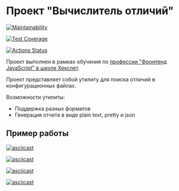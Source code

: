 # Проект "Вычислитель отличий"

[![Maintainability](https://api.codeclimate.com/v1/badges/75256f36faba9b1f2587/maintainability)](https://codeclimate.com/github/elvolt/frontend-project-lvl2/maintainability)

[![Test Coverage](https://api.codeclimate.com/v1/badges/75256f36faba9b1f2587/test_coverage)](https://codeclimate.com/github/elvolt/frontend-project-lvl2/test_coverage)

[![Actions Status](https://github.com/elvolt/frontend-project-lvl2/workflows/Node%20CI/badge.svg)](https://github.com/elvolt/frontend-project-lvl2/actions)

Проект выполнен в рамках обучения по 
[профессии "Фронтенд JavaScript" в школе Хекслет](https://ru.hexlet.io/professions/frontend).

Проект представляет собой утилиту для поиска отличий в конфигурационных файлах.

Возможности утилиты:
* Поддержка разных форматов
* Генерация отчета в виде plain text, pretty и json

## Пример работы
[![asciicast](https://asciinema.org/a/yYaz9LrEzypzwROC7Q07Dq088.svg)](https://asciinema.org/a/yYaz9LrEzypzwROC7Q07Dq088?speed=2)

[![asciicast](https://asciinema.org/a/fkqbM1t2R8DpuZA3eqn2Qvg8D.svg)](https://asciinema.org/a/fkqbM1t2R8DpuZA3eqn2Qvg8D?speed=2)

[![asciicast](https://asciinema.org/a/Uo0lVRMdNaYD6ed8enYyLhKzR.svg)](https://asciinema.org/a/Uo0lVRMdNaYD6ed8enYyLhKzR?speed=2)

[![asciicast](https://asciinema.org/a/snE4D82qttjNid1yLSG7e2Mri.svg)](https://asciinema.org/a/snE4D82qttjNid1yLSG7e2Mri?speed=1.5)